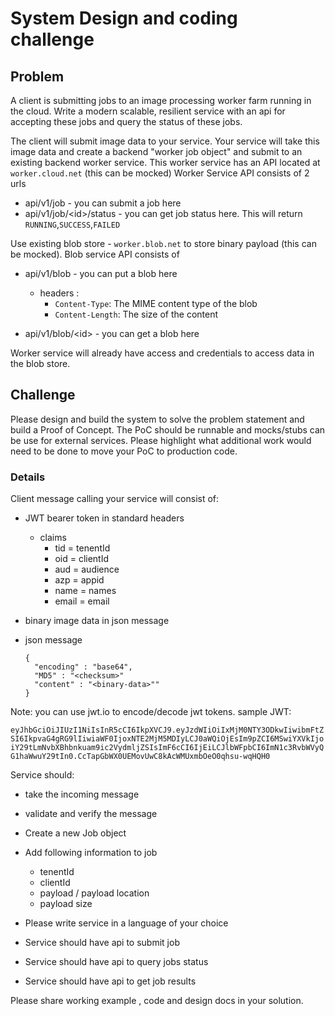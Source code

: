 # System Design and coding challenge

## Problem

A client is submitting jobs to an image processing worker farm running in the cloud. Write a modern scalable, resilient service with an api for accepting these jobs and query the status of these jobs.

The client will submit image data to your service. Your service will take this image data and create a backend "worker job object" and submit to an existing backend worker service. This worker service has an API located at `worker.cloud.net` (this can be mocked)
Worker Service API consists of 2 urls

- api/v1/job - you can submit a job here
- api/v1/job/\<id>/status - you can get job status here. This will return `RUNNING`,`SUCCESS`,`FAILED`

Use existing blob store - `worker.blob.net` to store binary payload (this can be mocked).
Blob service API consists of

- api/v1/blob - you can put a blob here

  - headers :
    - `Content-Type`: The MIME content type of the blob
    - `Content-Length`: The size of the content

- api/v1/blob/\<id> - you can get a blob here

Worker service will already have access and credentials to access data in the blob store.

## Challenge

Please design and build the system to solve the problem statement and build a Proof of Concept.
The PoC should be runnable and mocks/stubs can be use for external services.
Please highlight what additional work would need to be done to move your PoC to production code.

### Details

Client message calling your service will consist of:

- JWT bearer token in standard headers
  - claims
    - tid = tenentId
    - oid = clientId
    - aud = audience
    - azp = appid
    - name = names
    - email = email
- binary image data in json message
- json message

      {
        "encoding" : "base64",
        "MD5" : "<checksum>"
        "content" : "<binary-data>""
      }

Note: you can use jwt.io to encode/decode jwt tokens.
sample JWT:

`eyJhbGciOiJIUzI1NiIsInR5cCI6IkpXVCJ9.eyJzdWIiOiIxMjM0NTY3ODkwIiwibmFtZSI6IkpvaG4gRG9lIiwiaWF0IjoxNTE2MjM5MDIyLCJ0aWQiOjEsIm9pZCI6MSwiYXVkIjoiY29tLmNvbXBhbnkuam9ic2VydmljZSIsImF6cCI6IjEiLCJlbWFpbCI6ImN1c3RvbWVyQG1haWwuY29tIn0.CcTapGbWX0UEMovUwC8kAcWMUxmbOeO0qhsu-wqHQH0`

Service should:

- take the incoming message
- validate and verify the message
- Create a new Job object
- Add following information to job

  - tenentId
  - clientId
  - payload / payload location
  - payload size

- Please write service in a language of your choice
- Service should have api to submit job
- Service should have api to query jobs status
- Service should have api to get job results

Please share working example , code and design docs in your solution.
